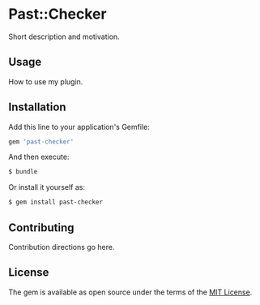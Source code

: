 # Past::Checker
Short description and motivation.

## Usage
How to use my plugin.

## Installation
Add this line to your application's Gemfile:

```ruby
gem 'past-checker'
```

And then execute:
```bash
$ bundle
```

Or install it yourself as:
```bash
$ gem install past-checker
```

## Contributing
Contribution directions go here.

## License
The gem is available as open source under the terms of the [MIT License](http://opensource.org/licenses/MIT).

